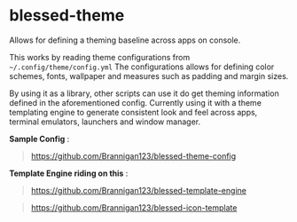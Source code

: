 # blessed-theme

Allows for defining a theming baseline across apps on console.

This works by reading theme configurations from `~/.config/theme/config.yml`
The configurations allows for defining color schemes, fonts, wallpaper and measures such as padding and margin sizes.

By using it as a library, other scripts can use it do get theming information defined in the aforementioned config.
Currently using it with a theme templating engine to generate consistent look and feel across apps, terminal emulators, launchers and window manager.

**Sample Config** :

> https://github.com/Brannigan123/blessed-theme-config

**Template Engine riding on this** :

> https://github.com/Brannigan123/blessed-template-engine

> https://github.com/Brannigan123/blessed-icon-template
